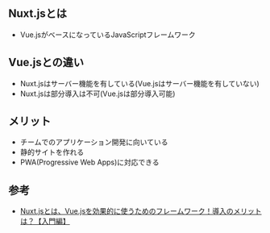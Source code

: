 ## Nuxt.jsとは
* Vue.jsがベースになっているJavaScriptフレームワーク

## Vue.jsとの違い
* Nuxt.jsはサーバー機能を有している(Vue.jsはサーバー機能を有していない)
* Nuxt.jsは部分導入は不可(Vue.jsは部分導入可能)

## メリット
* チームでのアプリケーション開発に向いている
* 静的サイトを作れる
* PWA(Progressive Web Apps)に対応できる

## 参考
* [Nuxt.jsとは、Vue.jsを効果的に使うためのフレームワーク！導入のメリットは？【入門編】](https://www.webstaff.jp/guide/trend/webit/nuxtjs/)

